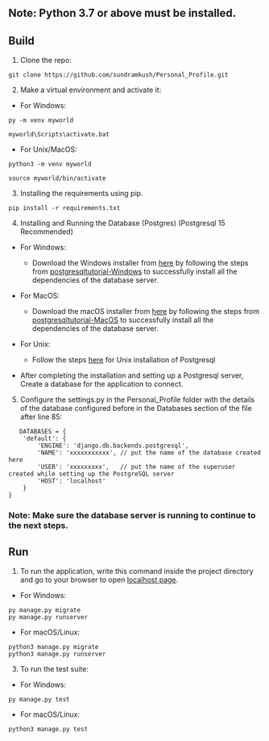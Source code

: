 ## Note: Python 3.7 or above must be installed.

## Build
1. Clone the repo:
```
git clone https://github.com/sundramkush/Personal_Profile.git
```
2. Make a virtual environment and activate it:
* For Windows:
```
py -m venv myworld
```
```
myworld\Scripts\activate.bat
```
* For Unix/MacOS:
```
python3 -m venv myworld
```
```
source myworld/bin/activate
```
3. Installing the requirements using pip.
```
pip install -r requirements.txt
```
4. Installing  and Running the Database (Postgres) (Postgresql 15 Recommended)
* For Windows:
	* Download the Windows installer from [here](https://www.enterprisedb.com/downloads/postgres-postgresql-downloads) by following the steps from [postgresqltutorial-Windows](https://www.postgresqltutorial.com/postgresql-getting-started/install-postgresql/) to successfully install all the dependencies of the database server.
     
* For MacOS:
	* Download the macOS installer from [here](https://www.enterprisedb.com/downloads/postgres-postgresql-downloads) by following the steps from [postgresqltutorial-MacOS](https://www.postgresqltutorial.com/postgresql-getting-started/install-postgresql-macos/) to successfully install all the dependencies of the database server.
     
* For Unix:
	* Follow the steps [here](https://www.postgresqltutorial.com/postgresql-getting-started/install-postgresql-linux/) for Unix installation of Postgresql

* After completing the installation and setting up a Postgresql server, Create a database for the application to connect.
     
5. Configure the settings.py in the Personal_Profile folder with the details of the database configured before in the Databases section of the file after line 85:
```
   DATABASES = {
    'default': {
        'ENGINE': 'django.db.backends.postgresql',
        'NAME': 'xxxxxxxxxxx', // put the name of the database created here
        'USER': 'xxxxxxxxx',   // put the name of the superuser created while setting up the PostgreSQL server
        'HOST': 'localhost'  
    }
}
```

### Note: Make sure the database server is running to continue to the next steps.

## Run
1. To run the application, write this command inside the project directory and go to your browser to open [localhost page](http://127.0.0.1:8000/).
* For Windows:
```
py manage.py migrate
py manage.py runserver 
```
* For macOS/Linux:
```
python3 manage.py migrate
python3 manage.py runserver
```
3. To run the test suite:
* For Windows:
```
py manage.py test
```
* For macOS/Linux:
```
python3 manage.py test
```


